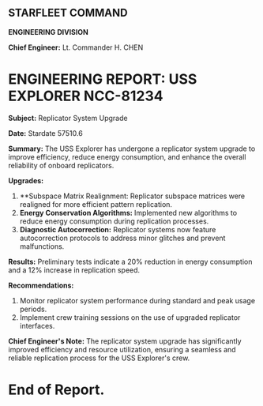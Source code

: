 ## STARFLEET COMMAND

**ENGINEERING DIVISION**

**Chief Engineer:** Lt. Commander H. CHEN

# ENGINEERING REPORT: USS EXPLORER NCC-81234
**Subject:** Replicator System Upgrade

**Date:** Stardate 57510.6

**Summary:**
The USS Explorer has undergone a replicator system upgrade to improve efficiency, reduce energy consumption, and enhance the overall reliability of onboard replicators.

**Upgrades:**
1. **Subspace Matrix Realignment: Replicator subspace matrices were realigned for more efficient pattern replication.
2. **Energy Conservation Algorithms:** Implemented new algorithms to reduce energy consumption during replication processes.
3. **Diagnostic Autocorrection:** Replicator systems now feature autocorrection protocols to address minor glitches and prevent malfunctions.

**Results:**
Preliminary tests indicate a 20% reduction in energy consumption and a 12% increase in replication speed.

**Recommendations:**
1. Monitor replicator system performance during standard and peak usage periods.
2. Implement crew training sessions on the use of upgraded replicator interfaces.

**Chief Engineer's Note:**
The replicator system upgrade has significantly improved efficiency and resource utilization, ensuring a seamless and reliable replication process for the USS Explorer's crew.

# End of Report.

